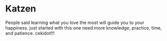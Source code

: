 # Katzen
People said learning what you love the most will guide you to your happiness.
just started with this one need more knowledge, practice, time, and patience.
cekidot!!!
